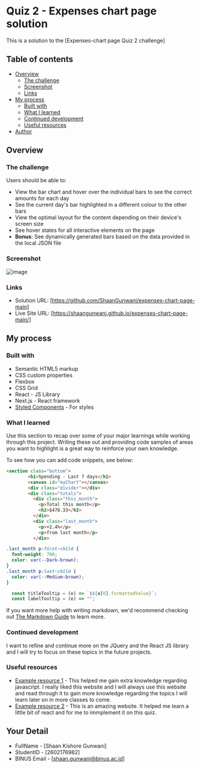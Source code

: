 # Quiz 2 - Expenses chart page solution

This is a solution to the [Expenses-chart page Quiz 2 challenge]

## Table of contents

- [Overview](#overview)
  - [The challenge](#the-challenge)
  - [Screenshot](#screenshot)
  - [Links](#links)
- [My process](#my-process)
  - [Built with](#built-with)
  - [What I learned](#what-i-learned)
  - [Continued development](#continued-development)
  - [Useful resources](#useful-resources)
- [Author](#author)


## Overview

### The challenge

Users should be able to:

- View the bar chart and hover over the individual bars to see the correct amounts for each day
- See the current day's bar highlighted in a different colour to the other bars
- View the optimal layout for the content depending on their device's screen size
- See hover states for all interactive elements on the page
- **Bonus**: See dynamically generated bars based on the data provided in the local JSON file

### Screenshot

![image](https://user-images.githubusercontent.com/114371881/210704758-6b9e48a4-63eb-4cbb-a947-20e75bc8301d.png)

### Links

- Solution URL: [https://github.com/ShaanGunwani/expenses-chart-page-main]
- Live Site URL: [https://shaangunwani.github.io/expenses-chart-page-main/]

## My process

### Built with

- Semantic HTML5 markup
- CSS custom properties
- Flexbox
- CSS Grid
- React - JS Library
- Next.js -  React framework
- [Styled Components](https://styled-components.com/) - For styles



### What I learned

Use this section to recap over some of your major learnings while working through this project. Writing these out and providing code samples of areas you want to highlight is a great way to reinforce your own knowledge.

To see how you can add code snippets, see below:

```html
<section class="bottom">
        <h1>Spending - Last 7 days</h1>
        <canvas id="myChart"></canvas>
        <div class="divider"></div>
        <div class="totals">
          <div class="this_month">
            <p>Total this month</p>
            <h2>$478.33</h2>
          </div>
          <div class="last_month">
            <p>+2.4%</p>
            <p>from last month</p>
          </div>
```
```css
.last_month p:first-child {
  font-weight: 700;
  color: var(--Dark-brown);
}
.last_month p:last-child {
  color: var(--Medium-brown);
}
```
```js
  const titleTooltip = (e) => `$${e[0].formattedValue}`;
  const labelTooltip = (e) => "";
```

If you want more help with writing markdown, we'd recommend checking out [The Markdown Guide](https://www.markdownguide.org/) to learn more.

### Continued development
I want to refine and continue more on the JQuery and the React JS library and I will try to focus on these topics in the future projects. 

### Useful resources

- [Example resource 1]([https://www.example.com](https://www.w3schools.com/js/js_intro.asp)) - This helped me gain extra knowledge regarding javascript. I really liked this website and I will always use this website and read through it to gain more knowledge regarding the topics I will learn later on in more classes to come.
- [Example resource 2]([https://www.example.com](https://www.w3schools.com/react/default.asp)) - This is an amazing website. It helped me learn a little bit of react and for me to immplement it on this quiz. 

## Your Detail 

- FullName - [Shaan Kishore Gunwani]
- StudentID - [2602176982]
- BINUS Email - [shaan.gunwani@binus.ac.id]


